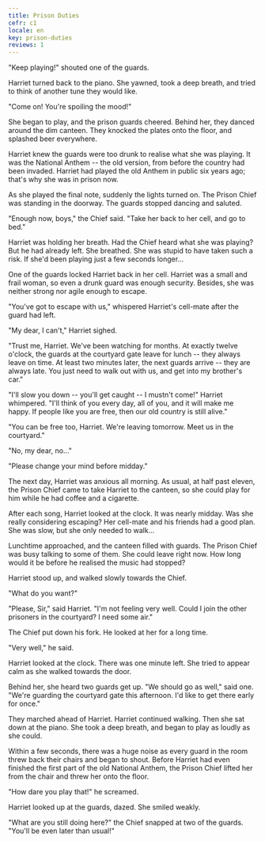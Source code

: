 ```yaml
---
title: Prison Duties
cefr: c1
locale: en
key: prison-duties
reviews: 1
---
```


"Keep playing!" shouted one of the guards.

Harriet turned back to the piano. She yawned, took a deep breath, and tried to think of another tune they would like.

"Come on! You're spoiling the mood!"

She began to play, and the prison guards cheered. Behind her, they danced around the dim canteen. They knocked the plates onto the floor, and splashed beer everywhere.

Harriet knew the guards were too drunk to realise what she was playing. It was the National Anthem -- the old version, from before the country had been invaded. Harriet had played the old Anthem in public six years ago; that's why she was in prison now.

As she played the final note, suddenly the lights turned on. The Prison Chief was standing in the doorway. The guards stopped dancing and saluted.

"Enough now, boys," the Chief said. "Take her back to her cell, and go to bed."

Harriet was holding her breath. Had the Chief heard what she was playing? But he had already left. She breathed. She was stupid to have taken such a risk. If she'd been playing just a few seconds longer...

One of the guards locked Harriet back in her cell. Harriet was a small and frail woman, so even a drunk guard was enough security. Besides, she was neither strong nor agile enough to escape.

"You've got to escape with us," whispered Harriet's cell-mate after the guard had left.

"My dear, I can't," Harriet sighed.

"Trust me, Harriet. We've been watching for months. At exactly twelve o'clock, the guards at the courtyard gate leave for lunch -- they always leave on time. At least two minutes later, the next guards arrive -- they are always late. You just need to walk out with us, and get into my brother's car."

"I'll slow you down -- you'll get caught -- I mustn't come!" Harriet whimpered. "I'll think of you every day, all of you, and it will make me happy. If people like you are free, then our old country is still alive."

"You can be free too, Harriet. We're leaving tomorrow. Meet us in the courtyard."

"No, my dear, no..."

"Please change your mind before midday."

The next day, Harriet was anxious all morning. As usual, at half past eleven, the Prison Chief came to take Harriet to the canteen, so she could play for him while he had coffee and a cigarette.

After each song, Harriet looked at the clock. It was nearly midday. Was she really considering escaping? Her cell-mate and his friends had a good plan. She was slow, but she only needed to walk...

Lunchtime approached, and the canteen filled with guards. The Prison Chief was busy talking to some of them. She could leave right now. How long would it be before he realised the music had stopped?

Harriet stood up, and walked slowly towards the Chief.

"What do you want?"

"Please, Sir," said Harriet. "I'm not feeling very well. Could I join the other prisoners in the courtyard? I need some air."

The Chief put down his fork. He looked at her for a long time.

"Very well," he said.

Harriet looked at the clock. There was one minute left. She tried to appear calm as she walked towards the door.

Behind her, she heard two guards get up. "We should go as well," said one. "We're guarding the courtyard gate this afternoon. I'd like to get there early for once."

They marched ahead of Harriet. Harriet continued walking. Then she sat down at the piano. She took a deep breath, and began to play as loudly as she could.

Within a few seconds, there was a huge noise as every guard in the room threw back their chairs and began to shout. Before Harriet had even finished the first part of the old National Anthem, the Prison Chief lifted her from the chair and threw her onto the floor.

"How dare you play that!" he screamed.

Harriet looked up at the guards, dazed. She smiled weakly.

"What are you still doing here?" the Chief snapped at two of the guards. "You'll be even later than usual!"